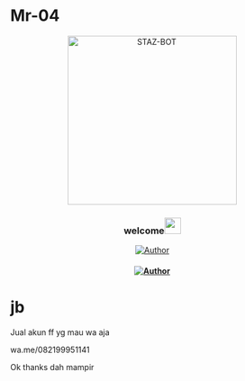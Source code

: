 # Mr-04

<div align="center">
<img src="https://i.ibb.co/HtVB3Jr/767470.jpg" alt="STAZ-BOT" width="300px" />

### welcome<img src="https://github.com/TheDudeThatCode/TheDudeThatCode/blob/master/Assets/Hi.gif" width="29px">

>
>
>
</div>
<p align="center">
  <a href="https://github.com/wahyudioputra"><img title="Author" src="https://img.shields.io/badge/Author-Mr04-red.svg?style=for-the-badge&logo=github" /></a>
  <h4 align="center">
    <a href="wa.me/082199951141"><img title="Author" src="https://img.shields.io/badge/WhatsApp-25D366?style=for-the-badge&logo=whatsapp&logoColor=white" /></a>
</h4>
</p>

# jb
Jual akun ff yg mau wa aja

wa.me/082199951141

Ok thanks dah mampir
